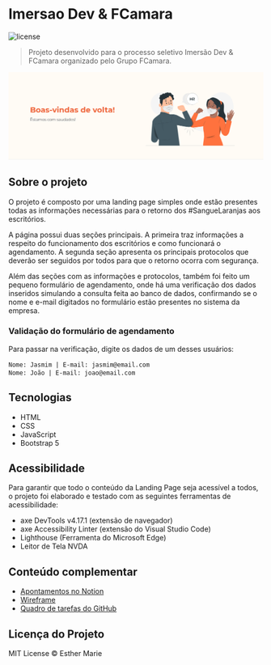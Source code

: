 # Imersao Dev & FCamara

<img alt="license" src="https://img.shields.io/github/license/EstherMarie/ImersaoDev_e_FCamara">

> Projeto desenvolvido para o processo seletivo Imersão Dev & FCamara organizado pelo Grupo FCamara.

<img alt="banner" src="./img/Banner.png">

## Sobre o projeto

O projeto é composto por uma landing page simples onde estão presentes todas as informações necessárias para o retorno dos #SangueLaranjas aos escritórios.

A página possui duas seções principais. A primeira traz informações a respeito do funcionamento dos escritórios e como funcionará o agendamento. A segunda seção apresenta os principais protocolos que deverão ser seguidos por todos para que o retorno ocorra com segurança.

Além das seções com as informações e protocolos, também foi feito um pequeno formulário de agendamento, onde há uma verificação dos dados inseridos simulando a consulta feita ao banco de dados, confirmando se o nome e e-mail digitados no formulário estão presentes no sistema da empresa.

### Validação do formulário de agendamento

Para passar na verificação, digite os dados de um desses usuários:

```
Nome: Jasmim | E-mail: jasmim@email.com
Nome: João | E-mail: joao@email.com
```

## Tecnologias

- HTML
- CSS
- JavaScript
- Bootstrap 5

## Acessibilidade

Para garantir que todo o conteúdo da Landing Page seja acessível a todos, o projeto foi elaborado e testado com as seguintes ferramentas de acessibilidade:

- axe DevTools v4.17.1 (extensão de navegador)
- axe Accessibility Linter (extensão do Visual Studio Code)
- Lighthouse (Ferramenta do Microsoft Edge)
- Leitor de Tela NVDA

## Conteúdo complementar

- <a href="https://esthermarie.notion.site/Apontamentos-Imers-o-Dev-FCamara-c613a1a49c1d45e893c22469960677f0">Apontamentos no Notion</a>
- <a href="https://miro.com/app/board/o9J_ltRVNEA=/" target="_blank">Wireframe</a>
- <a href="https://github.com/EstherMarie/Projeto_FCamara/projects/1" target="_blank">Quadro de tarefas do GitHub</a>

## Licença do Projeto

MIT License © Esther Marie
